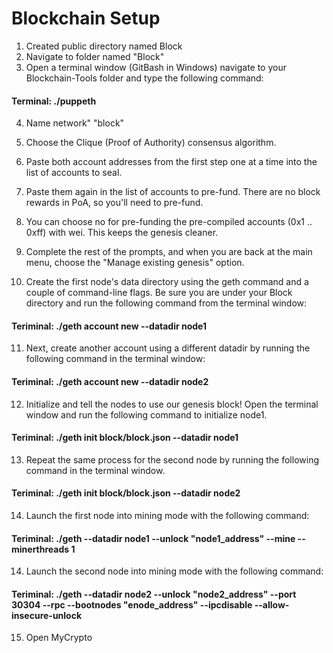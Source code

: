 # Blockchain Setup
1) Created public directory named Block
2) Navigate to folder named "Block"
3) Open a terminal window (GitBash in Windows) navigate to your Blockchain-Tools folder and type the following command:
#### Terminal: ./puppeth
4) Name network" "block"
5) Choose the Clique (Proof of Authority) consensus algorithm.
6) Paste both account addresses from the first step one at a time into the list of accounts to seal.
7) Paste them again in the list of accounts to pre-fund. There are no block rewards in PoA, so you'll need to pre-fund.
8) You can choose no for pre-funding the pre-compiled accounts (0x1 .. 0xff) with wei. This keeps the genesis cleaner.
9) Complete the rest of the prompts, and when you are back at the main menu, choose the "Manage existing genesis" option.

10) Create the first node's data directory using the geth command and a couple of command-line flags. Be sure you are under your Block directory and run the following command from the terminal window:
#### Teriminal: ./geth account new --datadir node1
11) Next, create another account using a different datadir by running the following command in the terminal window:
#### Teriminal: ./geth account new --datadir node2
12) Initialize and tell the nodes to use our genesis block! Open the terminal window and run the following command to initialize node1.
#### Teriminal: ./geth init block/block.json --datadir node1
13) Repeat the same process for the second node by running the following command in the terminal window.
#### Teriminal: ./geth init block/block.json --datadir node2
14) Launch the first node into mining mode with the following command:
#### Teriminal: ./geth --datadir node1 --unlock "node1_address" --mine --minerthreads 1
14) Launch the second node into mining mode with the following command:
#### Teriminal: ./geth --datadir node2 --unlock "node2_address" --port 30304 --rpc --bootnodes "enode_address" --ipcdisable --allow-insecure-unlock
15) Open MyCrypto
